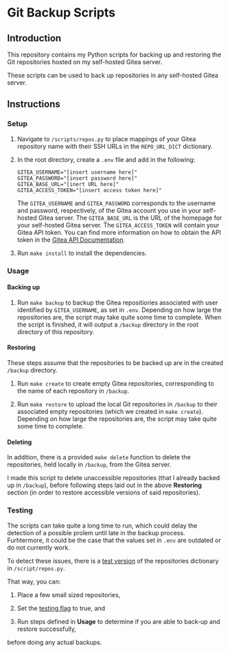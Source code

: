 # Git Backup Scripts

## Introduction

This repository contains my Python scripts for backing up
and restoring the Git repositories hosted on my self-hosted Gitea server.

These scripts can be used to back up repositories in any self-hosted
Gitea server.

## Instructions

### Setup

1. Navigate to `/scripts/repos.py` to place mappings of your Gitea repository name with their SSH URLs in the `REPO_URL_DICT` dictionary.

2. In the root directory, create a `.env` file and add in the following:
   ```
   GITEA_USERNAME="[insert username here]"
   GITEA_PASSWORD="[insert password here]"
   GITEA_BASE_URL="[inert URL here]"
   GITEA_ACCESS_TOKEN="[insert access token here]"
   ```
   The `GITEA_USERNAME` and `GITEA_PASSWORD` corresponds to the username and password, respectively, of the Gitea account you use in your self-hosted Gitea server.
   The `GITEA_BASE_URL` is the URL of the homepage for your self-hosted
   Gitea server.
   The `GITEA_ACCESS_TOKEN` will contain your Gitea API token. You can find more information on how to obtain the API token in the [Gitea API Documentation](https://docs.gitea.com/development/api-usage#generating-and-listing-api-tokens).

3. Run `make install` to install the dependencies.

### Usage

#### Backing up

1. Run `make backup` to backup the Gitea repositiories associated
   with user identified by `GITEA_USERNAME`, as set in `.env`.
   Depending on how large the repositories are, the script may
   take quite some time to complete. When the script is finished,
   it will output a `/backup` directory in the root directory
   of this repository.

#### Restoring

These steps assume that the repositories to be backed up are in the
created `/backup` directory.

1. Run `make create` to create empty Gitea repositories, corresponding
   to the name of each repository in `/backup`.

2. Run `make restore` to upload the local Git repositories in `/backup`
   to their associated empty repositories (which we created in `make create`).
   Depending on how large the repositories are, the script may
   take quite some time to complete.

#### Deleting

In addition, there is a provided `make delete` function to delete
the repositories, held locally in `/backup`, from the Gitea server.

I made this script to delete unaccessible repositories (that I already backed up in `/backup`), before following steps laid out in the above **Restoring** section (in order to restore accessible versions of said repositories).

### Testing

The scripts can take quite a long time to run, which could
delay the detection of a possible prolem until late in the backup process.
Furhtermore, it could be the case that the values set in `.env` are outdated or do not currently work.

To detect these issues, there is a [test version](https://github.com/SimeonAT/GitBackupScripts/blob/main/scripts/repos.py#L27) of the repositories dictionary in `/script/repos.py`.

That way, you can:

1. Place a few small sized repositories,

2. Set the [testing flag](https://github.com/SimeonAT/GitBackupScripts/blob/main/scripts/repos.py#L5) to true, and

3. Run steps defined in **Usage** to determine if you are able to back-up and restore successfully,

before doing any actual backups.